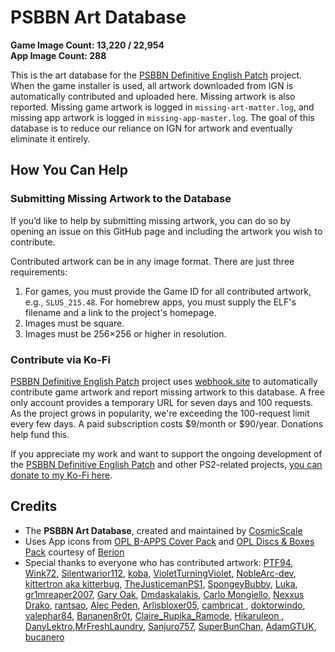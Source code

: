 # PSBBN Art Database  
**Game Image Count: 13,220 / 22,954**  
**App Image Count: 288**  

This is the art database for the [PSBBN Definitive English Patch](https://github.com/CosmicScale/PSBBN-Definitive-English-Patch) project. When the game installer is used, all artwork downloaded from IGN is automatically contributed and uploaded here. Missing artwork is also reported. Missing game artwork is logged in `missing-art-matter.log`, and missing app artwork is logged in `missing-app-master.log`. The goal of this database is to reduce our reliance on IGN for artwork and eventually eliminate it entirely.  

## How You Can Help  

### Submitting Missing Artwork to the Database  
If you’d like to help by submitting missing artwork, you can do so by opening an issue on this GitHub page and including the artwork you wish to contribute.  

Contributed artwork can be in any image format. There are just three requirements:  
1. For games, you must provide the Game ID for all contributed artwork, e.g., `SLUS_215.48`. For homebrew apps, you must supply the ELF's filename and a link to the project's homepage.
2. Images must be square.  
3. Images must be 256×256 or higher in resolution.  

### Contribute via Ko-Fi  
[PSBBN Definitive English Patch](https://github.com/CosmicScale/PSBBN-Definitive-English-Patch) project uses [webhook.site](https://webhook.site/) to automatically contribute game artwork and report missing artwork to this database. A free only account provides a temporary URL for seven days and 100 requests. As the project grows in popularity, we're exceeding the 100-request limit every few days. A paid subscription costs $9/month or $90/year. Donations help fund this.

If you appreciate my work and want to support the ongoing development of the [PSBBN Definitive English Patch](https://github.com/CosmicScale/PSBBN-Definitive-English-Patch) and other PS2-related projects, [you can donate to my Ko-Fi here](https://ko-fi.com/cosmicscale).

## Credits
- The **PSBBN Art Database**, created and maintained by [CosmicScale](https://github.com/CosmicScale)
- Uses App icons from [OPL B-APPS Cover Pack](https://www.psx-place.com/resources/opl-b-apps-cover-pack.1440/) and [OPL Discs & Boxes Pack](https://www.psx-place.com/resources/opl-discs-boxes-pack.1439/) courtesy of [Berion](https://www.psx-place.com/resources/authors/berion.1431/)
- Special thanks to everyone who has contributed artwork: [PTF94](https://github.com/PTF94), [Wink72](https://github.com/Wink72), [Silentwarior112](https://github.com/Silentwarior112), [koba](https://github.com/kobacat), [VioletTurningViolet](https://github.com/VioletTurningViolet), [NobleArc-dev](https://github.com/NobleArc-dev), [kittertron aka kitterbug](https://github.com/kittertron), [TheJusticemanPS1](https://github.com/TheJusticemanPS1), [SpongeyBubby](https://github.com/SpongeyBubby), [Luka](https://github.com/LukaUrushibara), [gr1mreaper2007](https://github.com/gr1mreaper2007), [Gary Oak](https://github.com/GaryOak420), [Dmdaskalakis](https://github.com/Dmdaskalakis), [Carlo Mongiello](https://github.com/carlocgc), [Nexxus Drako](https://github.com/Nexxus-Drako), [rantsao](https://github.com/rantsao), [Alec Peden](https://github.com/the8thsign), [Arlisbloxer05](https://github.com/Arlisbloxer05), [cambricat ](https://github.com/cambricat), [doktorwindo](https://github.com/doktorwindo), [valephar84](https://github.com/valephar84), [Bananen8r0t](https://github.com/Bananen8r0t), [Claire_Rupika_Ramode](https://github.com/ClaireRupikaRamode), [Hikaruleon ](https://github.com/Hikaruleon), [DanyLektro](https://github.com/danylektro),[MrFreshLaundry](https://github.com/MrFreshLaundry), [Sanjuro757](https://github.com/Sanjuro757), [SuperBunChan](https://github.com/SuperBunChan), [AdamGTUK](https://github.com/AdamGTUK), [bucanero](https://github.com/bucanero)
